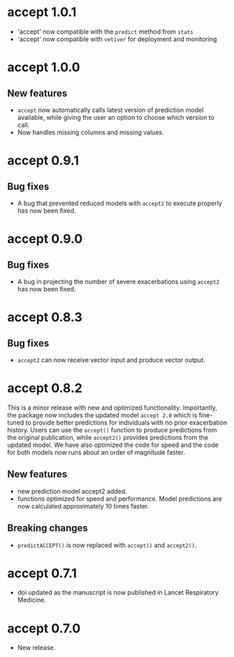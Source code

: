 # accept 1.0.1
* 'accept' now compatible with the `predict` method from `stats`
* 'accept' now compatible with `vetiver` for deployment and monitoring


# accept 1.0.0

## New features
* `accept` now automatically calls latest version of prediction model available, while giving the user an option to choose which version to call.
* Now handles missing columns and missing values. 

# accept 0.9.1

## Bug fixes
* A bug that prevented reduced models with `accept2` to execute properly has now been fixed. 


# accept 0.9.0

## Bug fixes
* A bug in projecting the number of severe exacerbations using `accept2` has now been fixed. 


# accept 0.8.3

## Bug fixes
* `accept2` can now receive vector input and produce vector output. 

# accept 0.8.2
This is a minor release with new and optimized functionality. Importantly, the package now includes the updated model `accept 2.0` which is fine-tuned to provide better predictions for individuals with no prior exacerbation history. Users can use the `accept()` function to produce predictions from the original publication, while `accept2()` provides predictions from the updated model.  We have also optimized the code for speed and the code for both models now runs about an order of magnitude faster.

## New features
* new prediction model accept2 added. 
* functions optimized for speed and performance. Model predictions are now calculated approximately 10 times faster.

## Breaking changes
* `predictACCEPT()` is now replaced with `accept()` and `accept2()`.

# accept 0.7.1
* doi updated as the manuscript is now published in Lancet Respiratory Medicine.

# accept 0.7.0
* New release.
